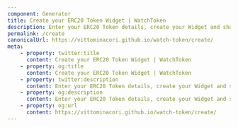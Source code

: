 ```yaml
---
component: Generator
title: Create your ERC20 Token Widget | WatchToken
description: Enter your ERC20 Token details, create your Widget and share or embed in your Website.
permalink: /create
canonicalUrl: https://vittominacori.github.io/watch-token/create/
meta:
    - property: twitter:title
      content: Create your ERC20 Token Widget | WatchToken
    - property: og:title
      content: Create your ERC20 Token Widget | WatchToken
    - property: twitter:description
      content: Enter your ERC20 Token details, create your Widget and share or embed in your Website.
    - property: og:description
      content: Enter your ERC20 Token details, create your Widget and share or embed in your Website.
    - property: og:url
      content: https://vittominacori.github.io/watch-token/create/
---
```

